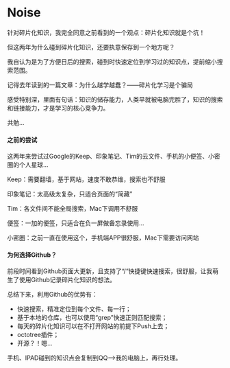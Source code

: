# Noise

针对碎片化知识，我完全同意之前看到的一个观点：碎片化知识就是个坑！

但这两年为什么碰到碎片化知识，还要执意保存到一个地方呢？

我自认为是为了方便日后的搜索，碰到时快速定位到学习过的知识点，提前缩小搜索范围。

记得去年读到的一篇文章：为什么越学越蠢？——碎片化学习是个骗局

感受特别深，里面有句话：知识的储存能力，人类早就被电脑完胜了，知识的搜索和链接能力，才是学习的核心竞争力。

共勉...

#### 之前的尝试

这两年来尝试过Google的Keep、印象笔记、Tim的云文件、手机的小便签、小密圈的个人星球...

Keep：需要翻墙，基于网站，速度不敢恭维，搜索也不舒服

印象笔记：太高级太复杂，只适合页面的“简藏”

Tim：各文件间不能全局搜索，Mac下调用不舒服

便签：一加的便签，只适合在负一屏做备忘录使用...

小密圈：之前一直在使用这个，手机端APP很舒服，Mac下需要访问网站

#### 为何选择Github？

前段时间看到Github页面大更新，且支持了“/”快捷键快速搜索，很舒服，让我萌生了使用Github记录碎片化知识的想法。

总结下来，利用Github的优势有：

- 快速搜索，精准定位到每个文件、每一行；
- 基于本地的仓库，也可以使用“grep”快速正则匹配搜索；
- 每天的碎片化知识可以在不打开网站的前提下Push上去；
- octotree插件；
- 开源？！嗯...

手机、IPAD碰到的知识点会复制到QQ—>我的电脑上，再行处理。

